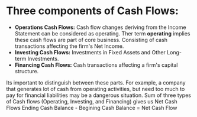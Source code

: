 # Three components of Cash Flows:
- __Operations Cash Flows:__ Cash flow changes deriving from the Income Statement can be considered as operating. Ther term __operating__ implies these cash flows are part of core business. Consisting of cash transactions affecting the firm's Net Income.
- __Investing Cash Flows:__ Investments in Fixed Assets and Other Long-term Investments.
- __Financing Cash Flows:__ Cash transactions affecting a firm's capital structure. 

Its important to distinguish between these parts. For example, a company that generates lot of cash from operating activities, but need too much to pay for financial liabilities may be a dangerous situation.
Sum of three types of Cash flows (Operating, Investing, and Financing) gives us Net Cash Flows
Ending Cash Balance - Begining Cash Balance = Net Cash Flow
